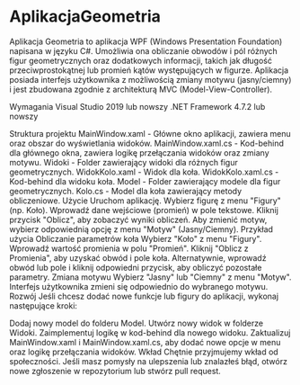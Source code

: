 # AplikacjaGeometria

Aplikacja Geometria to aplikacja WPF (Windows Presentation Foundation) napisana w języku C#.
Umożliwia ona obliczanie obwodów i pól różnych figur geometrycznych oraz dodatkowych informacji, takich jak długość przeciwprostokątnej lub promień kątów występujących w figurze.
Aplikacja posiada interfejs użytkownika z możliwością zmiany motywu (jasny/ciemny) i jest zbudowana zgodnie z architekturą MVC (Model-View-Controller).

Wymagania
Visual Studio 2019 lub nowszy
.NET Framework 4.7.2 lub nowszy

Struktura projektu
MainWindow.xaml - Główne okno aplikacji, zawiera menu oraz obszar do wyświetlania widoków.
MainWindow.xaml.cs - Kod-behind dla głównego okna, zawiera logikę przełączania widoków oraz zmiany motywu.
Widoki - Folder zawierający widoki dla różnych figur geometrycznych.
WidokKolo.xaml - Widok dla koła.
WidokKolo.xaml.cs - Kod-behind dla widoku koła.
Model - Folder zawierający modele dla figur geometrycznych.
Kolo.cs - Model dla koła zawierający metody obliczeniowe.
Użycie
Uruchom aplikację.
Wybierz figurę z menu "Figury" (np. Koło).
Wprowadź dane wejściowe (promień) w pole tekstowe.
Kliknij przycisk "Oblicz", aby zobaczyć wyniki obliczeń.
Aby zmienić motyw, wybierz odpowiednią opcję z menu "Motyw" (Jasny/Ciemny).
Przykład użycia
Obliczanie parametrów koła
Wybierz "Koło" z menu "Figury".
Wprowadź wartość promienia w polu "Promień".
Kliknij "Oblicz z Promienia", aby uzyskać obwód i pole koła.
Alternatywnie, wprowadź obwód lub pole i kliknij odpowiedni przycisk, aby obliczyć pozostałe parametry.
Zmiana motywu
Wybierz "Jasny" lub "Ciemny" z menu "Motyw".
Interfejs użytkownika zmieni się odpowiednio do wybranego motywu.
Rozwój
Jeśli chcesz dodać nowe funkcje lub figury do aplikacji, wykonaj następujące kroki:

Dodaj nowy model do folderu Model.
Utwórz nowy widok w folderze Widoki.
Zaimplementuj logikę w kod-behind dla nowego widoku.
Zaktualizuj MainWindow.xaml i MainWindow.xaml.cs, aby dodać nowe opcje w menu oraz logikę przełączania widoków.
Wkład
Chętnie przyjmujemy wkład od społeczności. Jeśli masz pomysły na ulepszenia lub znalazłeś błąd, otwórz nowe zgłoszenie w repozytorium lub stwórz pull request.
